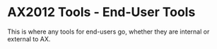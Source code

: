 # AX2012 Tools - End-User Tools
This is where any tools for end-users go, whether they are internal or external to AX.

